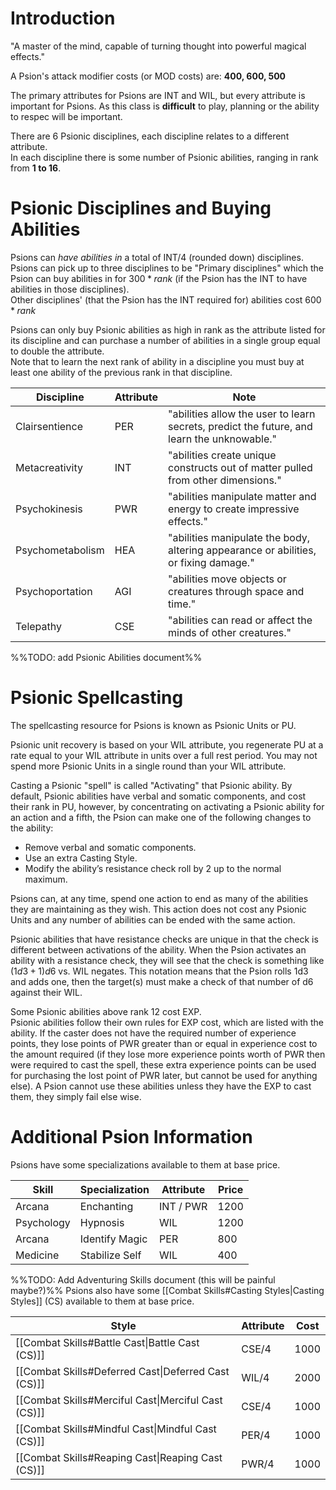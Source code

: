 # Introduction
"A master of the mind, capable of turning thought into powerful magical effects."

A Psion's attack modifier costs (or MOD costs) are: __400, 600, 500__

The primary attributes for Psions are INT and WIL, but every attribute is important for Psions. As this class is __difficult__ to play, planning or the ability to respec will be important.

There are 6 Psionic disciplines, each discipline relates to a different attribute.  
In each discipline there is some number of Psionic abilities, ranging in rank from __1 to 16__.

# Psionic Disciplines and Buying Abilities
Psions can _have abilities in_ a total of INT/4 (rounded down) disciplines.  
Psions can pick up to three disciplines to be "Primary disciplines" which the Psion can buy abilities in for $300 * rank$ (if the Psion has the INT to have abilities in those disciplines).  
Other disciplines' (that the Psion has the INT required for) abilities cost $600 * rank$

Psions can only buy Psionic abilities as high in rank as the attribute listed for its discipline and can purchase a number of abilities in a single group equal to double the attribute.  
Note that to learn the next rank of ability in a discipline you must buy at least one ability of the previous rank in that discipline.

| Discipline       | Attribute | Note                                                                                       |
| ---------------- | --------- | ------------------------------------------------------------------------------------------ |
| Clairsentience   | PER       | "abilities allow the user to learn secrets, predict the future, and learn the unknowable." |
| Metacreativity   | INT       | "abilities create unique constructs out of matter pulled from other dimensions."           |
| Psychokinesis    | PWR       | "abilities manipulate matter and energy to create impressive effects."                     |
| Psychometabolism | HEA       | "abilities manipulate the body, altering appearance or abilities, or fixing damage."       |
| Psychoportation  | AGI       | "abilities move objects or creatures through space and time."                              |
| Telepathy        | CSE       | "abilities can read or affect the minds of other creatures."                               |
%%TODO: add Psionic Abilities document%%
# Psionic Spellcasting
The spellcasting resource for Psions is known as Psionic Units or PU.

Psionic unit recovery is based on your WIL attribute, you regenerate PU at a rate equal to your WIL attribute in units over a full rest period.
You may not spend more Psionic Units in a single round than your WIL attribute.

Casting a Psionic "spell" is called "Activating" that Psionic ability.
By default, Psionic abilities have verbal and somatic components, and cost their rank in PU, however, by concentrating on activating a Psionic ability for an action and a fifth, the Psion can make one of the following changes to the ability:
- Remove verbal and somatic components.
- Use an extra Casting Style.
- Modify the ability’s resistance check roll by 2 up to the normal maximum.

Psions can, at any time, spend one action to end as many of the abilities they are maintaining as they wish. This action does not cost any Psionic Units and any number of abilities can be ended with the same action.

Psionic abilities that have resistance checks are unique in that the check is different between activations of the ability. When the Psion activates an ability with a resistance check, they will see that the check is something like $(1d3+1)d6$ vs. WIL negates. This notation means that the Psion rolls 1d3 and adds one, then the target(s) must make a check of that number of d6 against their WIL.

Some Psionic abilities above rank 12 cost EXP.  
Psionic abilities follow their own rules for EXP cost, which are listed with the ability. If the caster does not have the required number of experience points, they lose points of PWR greater than or equal in experience cost to the amount required (if they lose more experience points worth of PWR then were required to cast the spell, these extra experience points can be used for purchasing the lost point of PWR later, but cannot be used for anything else). A Psion cannot use these abilities unless they have the EXP to cast them, they simply fail else wise.
# Additional Psion Information
Psions have some specializations available to them at base price.

| Skill      | Specialization | Attribute | Price |
| ---------- | -------------- | --------- | ----- |
| Arcana     | Enchanting     | INT / PWR | 1200  |
| Psychology | Hypnosis       | WIL       | 1200  |
| Arcana     | Identify Magic | PER       | 800   |
| Medicine   | Stabilize Self | WIL       | 400   |
%%TODO: Add Adventuring Skills document (this will be painful maybe?)%%
Psions also have some [[Combat Skills#Casting Styles|Casting Styles]] (CS) available to them at base price.

| Style                                               | Attribute | Cost |
| --------------------------------------------------- | --------- | ---- |
| [[Combat Skills#Battle Cast\|Battle Cast (CS)]]     | CSE/4     | 1000 |
| [[Combat Skills#Deferred Cast\|Deferred Cast (CS)]] | WIL/4     | 2000 |
| [[Combat Skills#Merciful Cast\|Merciful Cast (CS)]] | CSE/4     | 1000 |
| [[Combat Skills#Mindful Cast\|Mindful Cast (CS)]]   | PER/4     | 1000 |
| [[Combat Skills#Reaping Cast\|Reaping Cast (CS)]]   | PWR/4     | 1000 |
